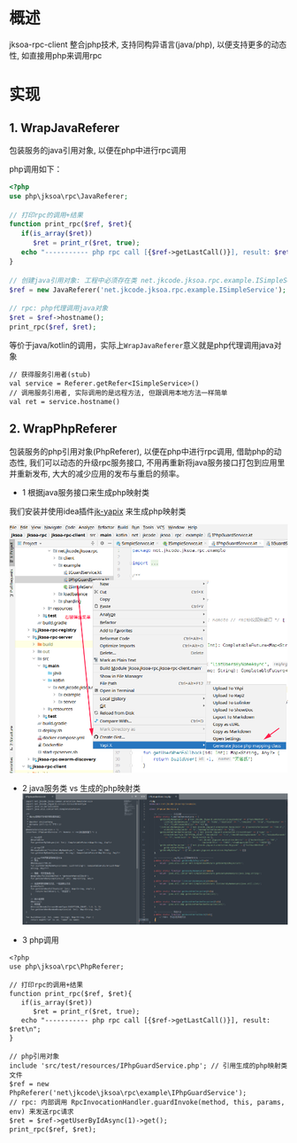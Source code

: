 # 概述
jksoa-rpc-client 整合jphp技术, 支持同构异语言(java/php), 以便支持更多的动态性, 如直接用php来调用rpc

# 实现
## 1. WrapJavaReferer
包装服务的java引用对象, 以便在php中进行rpc调用

php调用如下：
```php
<?php
use php\jksoa\rpc\JavaReferer;

// 打印rpc的调用+结果
function print_rpc($ref, $ret){
   if(is_array($ret))
      $ret = print_r($ret, true);
   echo "----------- php rpc call [{$ref->getLastCall()}], result: $ret\n";
}

// 创建java引用对象: 工程中必须存在类 net.jkcode.jksoa.rpc.example.ISimpleService
$ref = new JavaReferer('net.jkcode.jksoa.rpc.example.ISimpleService');

// rpc: php代理调用java对象
$ret = $ref->hostname();
print_rpc($ref, $ret);
```

等价于java/kotlin的调用，实际上`WrapJavaReferer`意义就是php代理调用java对象
```
// 获得服务引用者(stub)
val service = Referer.getRefer<ISimpleService>()
// 调用服务引用者, 实际调用的是远程方法, 但跟调用本地方法一样简单
val ret = service.hostname()
```

## 2. WrapPhpReferer
包装服务的php引用对象(PhpReferer), 以便在php中进行rpc调用, 借助php的动态性, 我们可以动态的升级rpc服务接口, 不用再重新将java服务接口打包到应用里并重新发布, 大大的减少应用的发布与重启的频率。

- 1 根据java服务接口来生成php映射类

我们安装并使用idea插件[jk-yapix](https://plugins.jetbrains.com/plugin/19338-jk-yapix) 来生成php映射类

![](img/gen-php-mapping.png)

- 2 java服务类 vs 生成的php映射类
![](img/compare-java-php.png)

- 3 php调用
```
<?php
use php\jksoa\rpc\PhpReferer;

// 打印rpc的调用+结果
function print_rpc($ref, $ret){
   if(is_array($ret))
      $ret = print_r($ret, true);
   echo "----------- php rpc call [{$ref->getLastCall()}], result: $ret\n";
}

// php引用对象
include 'src/test/resources/IPhpGuardService.php'; // 引用生成的php映射类文件
$ref = new PhpReferer('net\jkcode\jksoa\rpc\example\IPhpGuardService');
// rpc: 内部调用 RpcInvocationHandler.guardInvoke(method, this, params, env) 来发送rpc请求
$ret = $ref->getUserByIdAsync(1)->get();
print_rpc($ref, $ret);
```